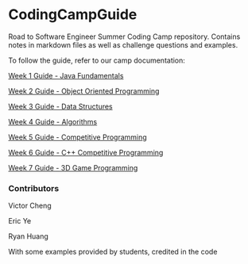 # CodingCampGuide

Road to Software Engineer Summer Coding Camp repository. Contains notes in markdown files as well as challenge questions and examples.

To follow the guide, refer to our camp documentation:

[Week 1 Guide - Java Fundamentals](https://docs.google.com/document/d/1HZVUOMzbsRblqlutcH2pzMT1cp28mYwIxMgN6H1Pu48/edit?usp=sharing)

[Week 2 Guide - Object Oriented Programming](https://docs.google.com/document/d/1UiHndmY1Ho1f_Z78rt0P2zo85l7sgqPf5LsCkHyS0VQ/edit?usp=sharing)

[Week 3 Guide - Data Structures](https://docs.google.com/document/d/1PAoVOrwSTKuBxbxt7ZchinVRpcUV0MzsfnN0mHxyA9A/edit?usp=sharing)

[Week 4 Guide - Algorithms](https://docs.google.com/document/d/1PkR9_3rUh_EpmoPprjsSOjiOOUWz_nx3cYnVB9_-lfc/edit?usp=sharing)

[Week 5 Guide - Competitive Programming](https://docs.google.com/document/d/1FeJk7g2Ejj77Lcm3NVcFFnFCmURNWa-uvdOeQdvv6Fc/edit?usp=sharing)

[Week 6 Guide - C++ Competitive Programming](https://docs.google.com/document/d/1gKLju4xdGVPnbq0tlPvKZSnje_8ilS6j9nekAa1n6kQ/edit?usp=sharing)

[Week 7 Guide - 3D Game Programming](https://docs.google.com/document/d/1W_9fqO7D1LK8E2aD3XsGE_k2zwIvST-oq7v6obdaTyk/edit?usp=sharing)

### Contributors

Victor Cheng

Eric Ye

Ryan Huang

With some examples provided by students, credited in the code
